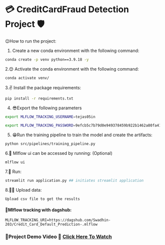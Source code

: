 # 💳 **CreditCardFraud Detection Project** 🛡️

😉How to run the project:
1. Create a new conda environment with the following command:

```bash
conda create -p venv python==3.9.18 -y
```

2.😊 Activate the conda environment with the following command:
```bash
conda activate venv/
```

3.✌️ Install the package requirements:
```bash
pip install -r requirements.txt
```
4. 😎Export the following parameters

```bash
export MLFLOW_TRACKING_USERNAME=tejas05in
```
```bash
export MLFLOW_TRACKING_PASSWORD=9efcb5c7b79d0e949378459b922b1462a80fa413
```

5. 😁Run the training pipeline to train the model and create the artifacts:
```bash
python src/pipelines/training_pipeline.py
```

6.🤗 Mlflow ui can be accessed by running: (Optional)
```bash
mlflow ui
```

7.🙌 Run:
```bash
streamlit run application.py ## initiates streamlit application
```

8.🤩🥳 Upload data:
```
Upload csv file to get the results
```

#### 🌟Mlflow tracking with dagshub:

```angular2html
MLFLOW_TRACKING_URI=https://dagshub.com/Swadhin-203/Credit_Card_Default_Prediction-.mlflow
```
### 🚀Project Demo Video 🎥 [Click Here To Watch](https://www.youtube.com/watch?v=SAAXYqVyyDg)



